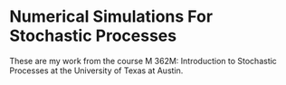 # Numerical Simulations For Stochastic Processes
These are my work from the course M 362M: Introduction to Stochastic Processes at the University of Texas at Austin.

